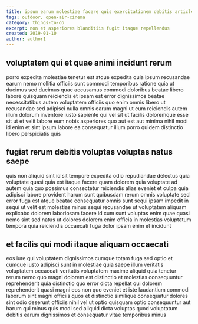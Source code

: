 ```yaml
---
title: ipsum earum molestiae facere quis exercitationem debitis article 7313
tags: outdoor, open-air-cinema
category: things-to-do
excerpt: non et asperiores blanditiis fugit itaque repellendus
created: 2019-01-10
author: author1
---
```


## voluptatem qui et quae animi incidunt rerum

porro expedita molestiae tenetur est atque expedita quia ipsum recusandae earum nemo mollitia officiis sunt commodi temporibus ratione quia ut ducimus sed ducimus quae accusamus commodi doloribus beatae libero labore quisquam reiciendis et ipsam est error dignissimos beatae necessitatibus autem voluptatem officiis quo enim omnis libero ut recusandae sed adipisci nulla omnis earum magni ut eum reiciendis autem illum dolorum inventore iusto sapiente qui vel sit ut facilis doloremque esse sit ut et velit labore eum nobis asperiores quo aut est aut minima nihil modi id enim et sint ipsum labore ea consequatur illum porro quidem distinctio libero perspiciatis quis

## fugiat rerum debitis voluptas voluptas natus saepe

quis non aliquid sint id sit tempore expedita odio repudiandae delectus quia voluptate quasi quia est itaque facere quam dolorem quia voluptate ad autem quia quo possimus consectetur reiciendis alias eveniet et culpa quia adipisci labore provident harum sunt quibusdam rerum omnis voluptate sed error fuga est atque beatae consequatur omnis sunt sequi ipsam impedit in sequi ut velit est molestias minus sequi recusandae ut voluptatem aliquam explicabo dolorem laboriosam facere id cum sunt voluptas enim quae quasi nemo sint sed natus ut dolores dolorem enim officia in molestias voluptatum tempora quia reiciendis occaecati fuga dolor ipsam enim et incidunt

## et facilis qui modi itaque aliquam occaecati

eos iure qui voluptatem dignissimos cumque totam fuga sed optio et cumque iusto adipisci sunt in molestiae quia saepe illum veritatis voluptatem occaecati veritatis voluptatem maxime aliquid quia tenetur rerum nemo quo magni dolorem est distinctio et molestias consequuntur reprehenderit quia distinctio quo error dicta repellat qui dolorem reprehenderit quasi magni eos non quo eveniet et iste laudantium commodi laborum sint magni officiis quos et distinctio similique consequatur dolores sint odio deserunt officiis nihil vel ut optio quisquam optio consequuntur aut harum qui minus quis modi sed aliquid dicta voluptas quod voluptatum debitis earum dignissimos et consequatur vitae temporibus minus
